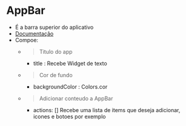 # AppBar
- É a barra superior do aplicativo
- [Documentação](https://api.flutter.dev/flutter/material/AppBar-class.html)
- Compoe:
    - >Titulo do app
        - title : Recebe Widget de texto
    -   > Cor de fundo
        - backgroundColor : Colors.cor
    - >Adicionar conteudo a AppBar
        - actions: [] Recebe uma lista de items que deseja adicionar, icones e botoes por exemplo
